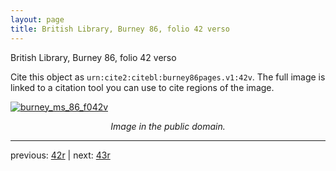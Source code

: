 ```yaml
---
layout: page
title: British Library, Burney 86, folio 42 verso
---
```


British Library, Burney 86, folio 42 verso

Cite this object as `urn:cite2:citebl:burney86pages.v1:42v`.  The full image is linked to a citation tool you can use to cite regions of the image.

[![burney_ms_86_f042v](http://www.homermultitext.org/iipsrv?IIIF=/project/homer/pyramidal/deepzoom/citebl/burney86imgs/v1/burney_ms_86_f042v.tif/full/800,/0/default.jpg)](http://www.homermultitext.org/ict2/?urn=urn:cite2:citebl:burney86imgs.v1:burney_ms_86_f042v) 

<p style="text-align: center; font-style: italic;">Image in the public domain.</p>

---

previous: [42r](../42r/) | next: [43r](../43r/)